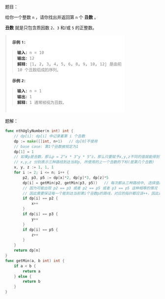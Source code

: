 题目：

给你一个整数 `n` ，请你找出并返回第 `n` 个 **丑数** 。

**丑数** 就是只包含质因数 `2`、`3` 和/或 `5` 的正整数。

<img src="6.丑数.assets/image-20231022214800207.png" alt="image-20231022214800207" style="zoom:50%;" />

题解：

```go
func nthUglyNumber(n int) int {
    // dp[i]: dp[i] 中记录着第 i 个丑数
    dp := make([]int, n+1)   // dp[0]不使用
    // base case: 第1个丑数被规定为1
    dp[1] = 1  
    // 如果p是丑数，那么p = 2^x * 3^y * 5^z。那么只要赋予x,y,z不同的值就能得到不同的丑数。
    // x,y,z 分别表示三种路线到达当前p, 所使用的上一个丑数的下标(是第几个丑数)
    x, y, z := 1, 1, 1
    for i := 2; i <= n; i++ {
        p2, p3, p5 := dp[x]*2, dp[y]*3, dp[z]*5
        dp[i] = getMin(p2, getMin(p3, p5))   // 每次都从三种路线中, 选择值最小的一种选择
        // 因为可能出现 p2 == p3 或者 p2 == p5 或者 p3 == p5 这种相等的情况
        // 因此需要保证每一个能到达当前第i个丑数p的路线，对应的指针都应该++，因此是if并列，而不是if else
        if dp[i] == p2 {    
            x++
        } 
        if dp[i] == p3 {
            y++
        } 
        if dp[i] == p5 {
            z++
        }
    }
    return dp[n]
}
func getMin(a, b int) int {
    if a < b {
        return a
    } else {
        return b
    }
}
```

